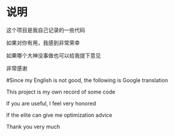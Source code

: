 # 说明
这个项目是我自己记录的一些代码

如果对你有用，我感到非常荣幸

如果哪个大神没事做也可以给我提下意见

非常感谢

#Since my English is not good, the following is Google translation

This project is my own record of some code

If you are useful, I feel very honored

If the elite can give me optimization advice

Thank you very much
